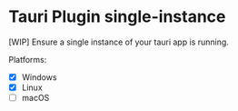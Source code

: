 # Tauri Plugin single-instance

[WIP] Ensure a single instance of your tauri app is running.

Platforms:
- [x] Windows
- [x] Linux
- [ ] macOS